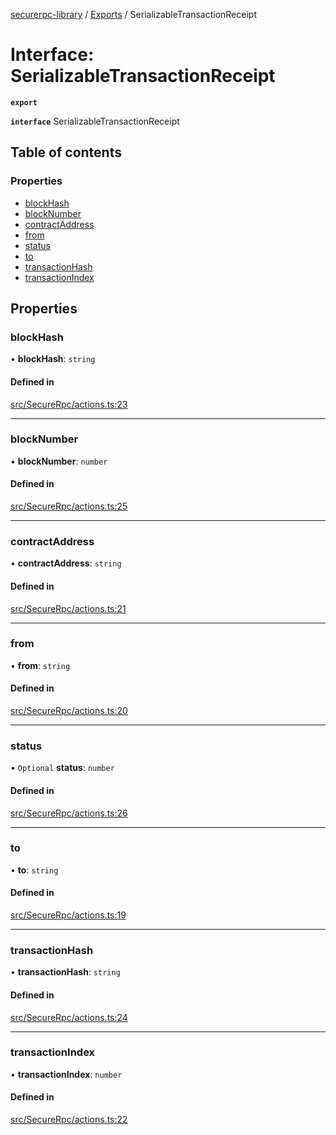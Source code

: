 [securerpc-library](../README.md) / [Exports](../modules.md) / SerializableTransactionReceipt

# Interface: SerializableTransactionReceipt

**`export`**

**`interface`** SerializableTransactionReceipt

## Table of contents

### Properties

- [blockHash](SerializableTransactionReceipt.md#blockhash)
- [blockNumber](SerializableTransactionReceipt.md#blocknumber)
- [contractAddress](SerializableTransactionReceipt.md#contractaddress)
- [from](SerializableTransactionReceipt.md#from)
- [status](SerializableTransactionReceipt.md#status)
- [to](SerializableTransactionReceipt.md#to)
- [transactionHash](SerializableTransactionReceipt.md#transactionhash)
- [transactionIndex](SerializableTransactionReceipt.md#transactionindex)

## Properties

### blockHash

• **blockHash**: `string`

#### Defined in

[src/SecureRpc/actions.ts:23](https://github.com/manifoldfinance/libsushi/blob/e8e6916/src/SecureRpc/actions.ts#L23)

___

### blockNumber

• **blockNumber**: `number`

#### Defined in

[src/SecureRpc/actions.ts:25](https://github.com/manifoldfinance/libsushi/blob/e8e6916/src/SecureRpc/actions.ts#L25)

___

### contractAddress

• **contractAddress**: `string`

#### Defined in

[src/SecureRpc/actions.ts:21](https://github.com/manifoldfinance/libsushi/blob/e8e6916/src/SecureRpc/actions.ts#L21)

___

### from

• **from**: `string`

#### Defined in

[src/SecureRpc/actions.ts:20](https://github.com/manifoldfinance/libsushi/blob/e8e6916/src/SecureRpc/actions.ts#L20)

___

### status

• `Optional` **status**: `number`

#### Defined in

[src/SecureRpc/actions.ts:26](https://github.com/manifoldfinance/libsushi/blob/e8e6916/src/SecureRpc/actions.ts#L26)

___

### to

• **to**: `string`

#### Defined in

[src/SecureRpc/actions.ts:19](https://github.com/manifoldfinance/libsushi/blob/e8e6916/src/SecureRpc/actions.ts#L19)

___

### transactionHash

• **transactionHash**: `string`

#### Defined in

[src/SecureRpc/actions.ts:24](https://github.com/manifoldfinance/libsushi/blob/e8e6916/src/SecureRpc/actions.ts#L24)

___

### transactionIndex

• **transactionIndex**: `number`

#### Defined in

[src/SecureRpc/actions.ts:22](https://github.com/manifoldfinance/libsushi/blob/e8e6916/src/SecureRpc/actions.ts#L22)
